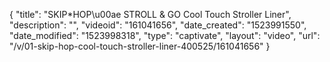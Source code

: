 {
    "title": "SKIP*HOP\u00ae STROLL & GO Cool Touch Stroller Liner",
    "description": "",
    "videoid": "161041656",
    "date_created": "1523991550",
    "date_modified": "1523998318",
    "type": "captivate",
    "layout": "video",
    "url": "\/v\/01-skip-hop-cool-touch-stroller-liner-400525\/161041656"
}